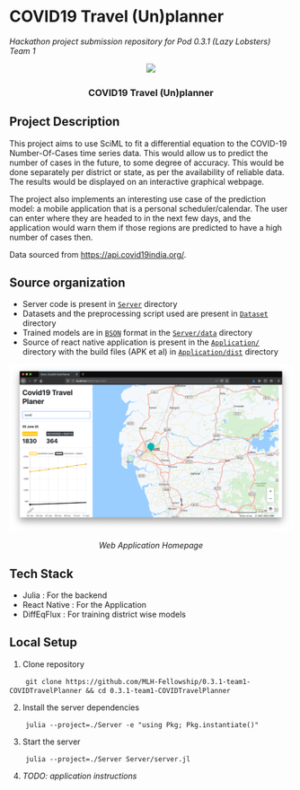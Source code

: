 # COVID19 Travel (Un)planner
_Hackathon project submission repository for Pod 0.3.1 (Lazy Lobsters) Team 1_

<p align="center">
<img src="https://user-images.githubusercontent.com/33966400/83805035-c365f680-a6cc-11ea-9fcf-82c46f82fad0.png" width=256>
<br />
<h3 align="center">COVID19 Travel (Un)planner</h3>
</p>

## Project Description
This project aims to use SciML to fit a differential equation to the COVID-19 Number-Of-Cases time series data. This would allow us to predict the number of cases in the future, to some degree of accuracy. This would be done separately per district or state, as per the availability of reliable data. The results would be displayed on an interactive graphical webpage.

The project also implements an interesting use case of the prediction model: a mobile application that is a personal scheduler/calendar. The user can enter where they are headed to in the next few days, and the application would warn them if those regions are predicted to have a high number of cases then.

Data sourced from https://api.covid19india.org/.

## Source organization

- Server code is present in [`Server`](Server/) directory
- Datasets and the preprocessing script used are present in [`Dataset`](Dataset/) directory
- Trained models are in [`BSON`](https://github.com/JuliaIO/BSON.jl) format in the [`Server/data`](Server/data) directory
- Source of react native application is present in the [`Application/`](Application/) directory with the build files (APK et al) in [`Application/dist`](Application/dist) directory

![webapp](Screenshots/webapp.png)

<p align="center">
	<i>Web Application Homepage</i>
</p>

## Tech Stack

- Julia : For the backend
- React Native : For the Application
- DiffEqFlux : For training district wise models

## Local Setup

1. Clone repository
```
	git clone https://github.com/MLH-Fellowship/0.3.1-team1-COVIDTravelPlanner && cd 0.3.1-team1-COVIDTravelPlanner
```

2. Install the server dependencies
```
	julia --project=./Server -e "using Pkg; Pkg.instantiate()"
```

3. Start the server
```
	julia --project=./Server Server/server.jl
```

4. _TODO: application instructions_

